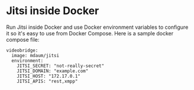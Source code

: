 Jitsi inside Docker
===================

Run Jitsi inside Docker and use Docker environment variables to configure it so
it's easy to use from Docker Compose.  Here is a sample docker compose file:

    videobridge:
      image: mdaum/jitsi
      environment:
        JITSI_SECRET: "not-really-secret"
        JITSI_DOMAIN: "example.com"
        JITSI_HOST: "172.17.0.1"
        JITSI_APIS: "rest,xmpp"

